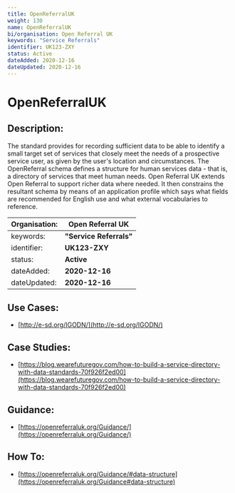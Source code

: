 ```yaml
---
title: OpenReferralUK
weight: 130
name: OpenReferralUK
bi/organisation: Open Referral UK
keywords: "Service Referrals"
identifier: UK123-ZXY
status: Active
dateAdded: 2020-12-16
dateUpdated: 2020-12-16
---
```


# OpenReferralUK

## Description:
 The standard provides for recording sufficient data to be able to identify a small target set of services that closely meet the needs of a prospective service user, as given by the user's location and circumstances. The OpenReferral schema defines a structure for human services data - that is, a directory of services that meet human needs. Open Referral UK extends Open Referral to support richer data where needed. It then constrains the resultant schema by means of an application profile which says what fields are recommended for English use and what external vocabularies to reference.

| Organisation: | **Open Referral UK** |
| --- | --- |
| keywords: | **"Service Referrals"** |
| identifier: | **UK123-ZXY** |
| status: | **Active** |
| dateAdded: | **2020-12-16** |
| dateUpdated: | **2020-12-16** |


## Use Cases:
 - [http://e-sd.org/IGODN/](http://e-sd.org/IGODN/)

## Case Studies:
  - [https://blog.wearefuturegov.com/how-to-build-a-service-directory-with-data-standards-70f926f2ed00](https://blog.wearefuturegov.com/how-to-build-a-service-directory-with-data-standards-70f926f2ed00)

## Guidance:
 - [https://openreferraluk.org/Guidance/](https://openreferraluk.org/Guidance/)

## How To:
 - [https://openreferraluk.org/Guidance/#data-structure](https://openreferraluk.org/Guidance#data-structure)
